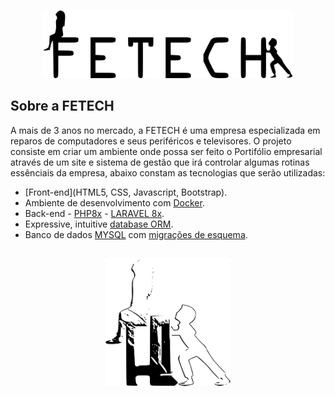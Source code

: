 <p align="center"><a href="https://accbiggie.github.io/" target="_blank"><img src="https://raw.githubusercontent.com/AccBiggie/projeto-piloto-fetech/21d66e9b8272f105644beff50301c6b601c6f5d9/public/assets/logos/LogoFetech2.svg" width="400" alt="Fetech Logo" title="Fetech Logo"></a></p>

## Sobre a FETECH

A mais de 3 anos no mercado, a FETECH é uma empresa especializada em reparos de computadores e seus periféricos e televisores. O projeto consiste em criar um ambiente onde possa ser feito o Portifólio empresarial através de um site e sistema de gestão que irá controlar algumas rotinas essênciais da empresa, abaixo constam as tecnologias que serão utilizadas:

- [Front-end](HTML5, CSS, Javascript, Bootstrap).
- Ambiente de desenvolvimento com [Docker](https://docs.docker.com/).
- Back-end - [PHP8x](https://www.php.net/manual/en/) - [LARAVEL 8x](https://laravel.com/docs/8.x).
- Expressive, intuitive [database ORM](https://laravel.com/docs/eloquent).
- Banco de dados [MYSQL](https://dev.mysql.com/doc/) com [migrações de esquema](https://laravel.com/docs/migrations).

##

<p align="center"><a href="https://accbiggie.github.io/" target="_blank"><img src="https://raw.githubusercontent.com/AccBiggie/projeto-piloto-fetech/8171bdaf63b03657f1e70a4842e89f812b9df161/public/assets/logos/LogoHeader.svg" width="200" alt="Fetech Logo" title="Fetech Logo"></a></p>
